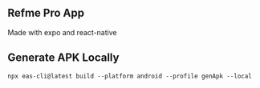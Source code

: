 ## Refme Pro App
Made with expo and react-native

## Generate APK Locally
``npx eas-cli@latest build --platform android --profile genApk --local``
